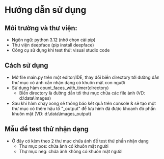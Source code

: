 # Hướng dẫn sử dụng
## Môi trường và thư viện: 
+ Ngôn ngữ: python 3.12 (nhớ chọn cài pip)
+ Thư viện deepface (pip install deepface)
+ Công cụ sử dụng khi test thử: visual studio code

## Cách sử dụng
- Mở file main.py trên một editor/IDE, thay đổi biến directory tới đường dẫn thư mục có ảnh cần nhận dạng có khuôn mặt con người
- Sử dụng hàm count_faces_with_timer(directory)
  + Biến directory là đường dẫn tới thư mục chứa các file ảnh (VD: d:\data\images)
- Sau khi hàm chạy xong sẽ thông báo kết quả trên console & sẽ tạo một thư mục có thêm hậu tố "_output" để lưu hình đã được khoanh đỏ phần khuôn mặt (VD: d:\data\images_output)

## Mẫu để test thử nhận dạng
- Ở đây có kèm theo 2 thư mục chứa ảnh để test thử phần nhận dạng
  + Thư mục pos: chứa ảnh có khuôn mặt người
  + Thự mục neg: chứa ảnh không có khuôn mặt người

